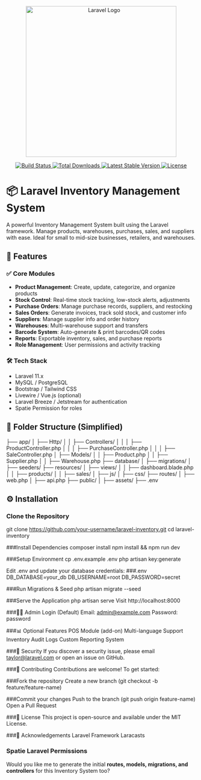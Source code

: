 <p align="center">
  <a href="https://laravel.com" target="_blank">
    <img src="https://raw.githubusercontent.com/laravel/art/master/logo-lockup/5%20SVG/2%20CMYK/1%20Full%20Color/laravel-logolockup-cmyk-red.svg" width="400" alt="Laravel Logo">
  </a>
</p>

<p align="center">
  <a href="https://github.com/laravel/framework/actions">
    <img src="https://github.com/laravel/framework/workflows/tests/badge.svg" alt="Build Status">
  </a>
  <a href="https://packagist.org/packages/laravel/framework">
    <img src="https://img.shields.io/packagist/dt/laravel/framework" alt="Total Downloads">
  </a>
  <a href="https://packagist.org/packages/laravel/framework">
    <img src="https://img.shields.io/packagist/v/laravel/framework" alt="Latest Stable Version">
  </a>
  <a href="https://packagist.org/packages/laravel/framework">
    <img src="https://img.shields.io/packagist/l/laravel/framework" alt="License">
  </a>
</p>


# 📦 Laravel Inventory Management System

A powerful Inventory Management System built using the Laravel framework. Manage products, warehouses, purchases, sales, and suppliers with ease. Ideal for small to mid-size businesses, retailers, and warehouses.


## 🚀 Features

### ✅ Core Modules

- **Product Management**: Create, update, categorize, and organize products
- **Stock Control**: Real-time stock tracking, low-stock alerts, adjustments
- **Purchase Orders**: Manage purchase records, suppliers, and restocking
- **Sales Orders**: Generate invoices, track sold stock, and customer info
- **Suppliers**: Manage supplier info and order history
- **Warehouses**: Multi-warehouse support and transfers
- **Barcode System**: Auto-generate & print barcodes/QR codes
- **Reports**: Exportable inventory, sales, and purchase reports
- **Role Management**: User permissions and activity tracking

### 🛠️ Tech Stack

- Laravel 11.x
- MySQL / PostgreSQL
- Bootstrap / Tailwind CSS
- Livewire / Vue.js (optional)
- Laravel Breeze / Jetstream for authentication
- Spatie Permission for roles

## 📁 Folder Structure (Simplified)

├── app/
│ ├── Http/
│ │ ├── Controllers/
│ │ │ ├── ProductController.php
│ │ │ ├── PurchaseController.php
│ │ │ ├── SaleController.php
│ ├── Models/
│ │ ├── Product.php
│ │ ├── Supplier.php
│ │ ├── Warehouse.php
├── database/
│ ├── migrations/
│ ├── seeders/
├── resources/
│ ├── views/
│ │ ├── dashboard.blade.php
│ │ ├── products/
│ │ ├── sales/
│ ├── js/
│ ├── css/
├── routes/
│ ├── web.php
│ ├── api.php
├── public/
│ ├── assets/
├── .env

## ⚙️ Installation

### Clone the Repository
git clone https://github.com/your-username/laravel-inventory.git
cd laravel-inventory

###Install Dependencies
composer install
npm install && npm run dev

###Setup Environment
cp .env.example .env
php artisan key:generate

Edit .env and update your database credentials:
###.env
DB_DATABASE=your_db
DB_USERNAME=root
DB_PASSWORD=secret

###Run Migrations & Seed
php artisan migrate --seed

###Serve the Application
php artisan serve
Visit http://localhost:8000

###🧑‍💼 Admin Login (Default)
Email: admin@example.com
Password: password

###📊 Optional Features
POS Module (add-on)
Multi-language Support
Inventory Audit Logs
Custom Reporting System

###🔐 Security
If you discover a security issue, please email taylor@laravel.com or open an issue on GitHub.

###🤝 Contributing
Contributions are welcome! To get started:

###Fork the repository
Create a new branch (git checkout -b feature/feature-name)

###Commit your changes
Push to the branch (git push origin feature-name)
Open a Pull Request

###📄 License
This project is open-source and available under the MIT License.

###🙏 Acknowledgements
Laravel Framework
Laracasts

### Spatie Laravel Permissions


Would you like me to generate the initial **routes, models, migrations, and controllers** for this Inventory System too?
 
 
